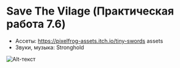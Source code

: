 # Save The Vilage (Практическая работа 7.6)

- Ассеты: https://pixelfrog-assets.itch.io/tiny-swords assets
- Звуки, музыка: Stronghold

![Alt-текст]([https://avatars1.githubusercontent.com/u/5384215?v=3&s=46](https://drive.google.com/file/d/17HbHHL-5Qcez3Bjejwdf94OPvb7oBxKD/view?usp=sharing)https://drive.google.com/file/d/17HbHHL-5Qcez3Bjejwdf94OPvb7oBxKD/view?usp=sharing0 "SetupGame")
